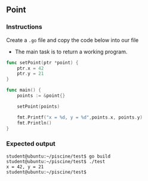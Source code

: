 ## Point

### Instructions

Create a `.go` file and copy the code below into our file

- The main task is to return a working program.

```go
func setPoint(ptr *point) {
	ptr.x = 42
	ptr.y = 21
}

func main() {
	points := &point{}

	setPoint(points)

	fmt.Printf("x = %d, y = %d",points.x, points.y)
	fmt.Println()
}
```

### Expected output

```console
student@ubuntu:~/piscine/test$ go build
student@ubuntu:~/piscine/test$ ./test
x = 42, y = 21
student@ubuntu:~/piscine/test$
```
